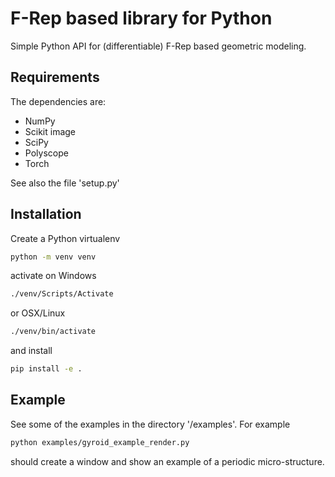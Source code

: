 # F-Rep based library for Python 
Simple Python API for (differentiable) F-Rep based geometric modeling. 

## Requirements 
The dependencies are: 
- NumPy
- Scikit image
- SciPy
- Polyscope
- Torch

See also the file 'setup.py'

## Installation 
Create a Python virtualenv
```bash
python -m venv venv
```
activate on Windows
```bash
./venv/Scripts/Activate
```
or OSX/Linux
```bash
./venv/bin/activate
```
and install
```bash
pip install -e .
```

## Example 
See some of the examples in the directory '/examples'. For example
```bash
python examples/gyroid_example_render.py
```
should create a window and show an example of a periodic micro-structure. 
